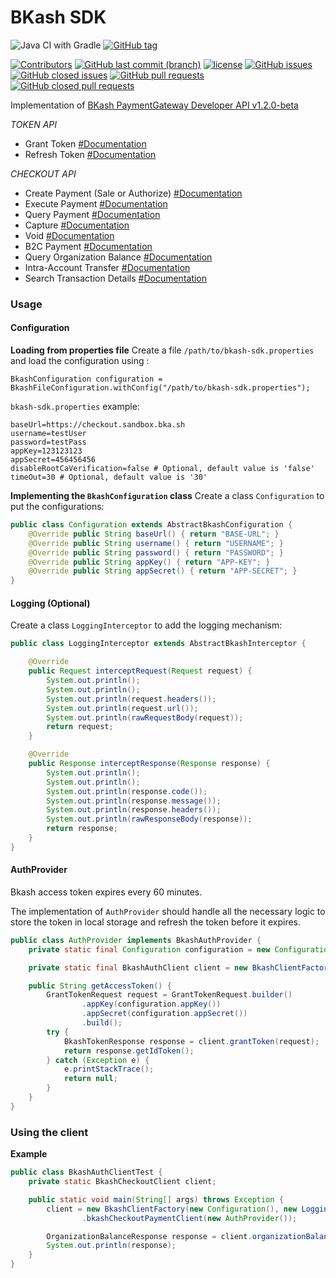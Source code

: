 # BKash SDK

![Java CI with Gradle](https://github.com/eendroroy/opensdk-bkash/workflows/Tests/badge.svg)
[![GitHub tag](https://img.shields.io/github/tag/eendroroy/opensdk-bkash.svg)](https://github.com/eendroroy/opensdk-bkash/tags)

[![Contributors](https://img.shields.io/github/contributors/eendroroy/opensdk-bkash.svg)](https://github.com/eendroroy/opensdk-bkash/graphs/contributors)
[![GitHub last commit (branch)](https://img.shields.io/github/last-commit/eendroroy/opensdk-bkash/master.svg)](https://github.com/eendroroy/opensdk-bkash)
[![license](https://img.shields.io/github/license/eendroroy/opensdk-bkash.svg)](https://github.com/eendroroy/opensdk-bkash/blob/master/LICENSE)
[![GitHub issues](https://img.shields.io/github/issues/eendroroy/opensdk-bkash.svg)](https://github.com/eendroroy/opensdk-bkash/issues)
[![GitHub closed issues](https://img.shields.io/github/issues-closed/eendroroy/opensdk-bkash.svg)](https://github.com/eendroroy/opensdk-bkash/issues?q=is%3Aissue+is%3Aclosed)
[![GitHub pull requests](https://img.shields.io/github/issues-pr/eendroroy/opensdk-bkash.svg)](https://github.com/eendroroy/opensdk-bkash/pulls)
[![GitHub closed pull requests](https://img.shields.io/github/issues-pr-closed/eendroroy/opensdk-bkash.svg)](https://github.com/eendroroy/opensdk-bkash/pulls?q=is%3Apr+is%3Aclosed)


Implementation of [BKash PaymentGateway Developer API v1.2.0-beta](https://developer.bka.sh/reference)

*TOKEN API*
- Grant Token [#Documentation](https://developer.bka.sh/reference/gettokenusingpost)
- Refresh Token [#Documentation](https://developer.bka.sh/reference/refreshtokenusingpost)

*CHECKOUT API*
- Create Payment (Sale or Authorize) [#Documentation](https://developer.bka.sh/reference/createpaymentusingpost)
- Execute Payment [#Documentation](https://developer.bka.sh/reference/executepaymentusingpost)
- Query Payment [#Documentation](https://developer.bka.sh/reference/querypaymentusingget)
- Capture [#Documentation](https://developer.bka.sh/reference/capturepaymentusingpost)
- Void [#Documentation](https://developer.bka.sh/reference/voidpaymentusingpost)
- B2C Payment [#Documentation](https://developer.bka.sh/reference/b2cpaymentusingpost)
- Query Organization Balance [#Documentation](https://developer.bka.sh/reference/queryorganizationbalanceusingget)
- Intra-Account Transfer [#Documentation](https://developer.bka.sh/reference/intraaccounttransferusingpost)
- Search Transaction Details [#Documentation](https://developer.bka.sh/reference/searchtransactionusingget)

### Usage

#### **Configuration**

**Loading from properties file**
Create a file `/path/to/bkash-sdk.properties` and load the configuration using :

```
BkashConfiguration configuration = BkashFileConfiguration.withConfig("/path/to/bkash-sdk.properties");
```

`bkash-sdk.properties` example:

```
baseUrl=https://checkout.sandbox.bka.sh
username=testUser
password=testPass
appKey=123123123
appSecret=456456456
disableRootCaVerification=false # Optional, default value is 'false'
timeOut=30 # Optional, default value is '30'
```


**Implementing the `BkashConfiguration` class**
Create a class `Configuration` to put the configurations:

```java
public class Configuration extends AbstractBkashConfiguration {
    @Override public String baseUrl() { return "BASE-URL"; }
    @Override public String username() { return "USERNAME"; }
    @Override public String password() { return "PASSWORD"; }
    @Override public String appKey() { return "APP-KEY"; }
    @Override public String appSecret() { return "APP-SECRET"; }
}
```

#### **Logging** (__Optional__)

Create a class `LoggingInterceptor` to add the logging mechanism:

```java
public class LoggingInterceptor extends AbstractBkashInterceptor {

    @Override
    public Request interceptRequest(Request request) {
        System.out.println();
        System.out.println();
        System.out.println(request.headers());
        System.out.println(request.url());
        System.out.println(rawRequestBody(request));
        return request;
    }

    @Override
    public Response interceptResponse(Response response) {
        System.out.println();
        System.out.println();
        System.out.println(response.code());
        System.out.println(response.message());
        System.out.println(response.headers());
        System.out.println(rawResponseBody(response));
        return response;
    }
}

```

#### **AuthProvider**

Bkash access token expires every 60 minutes.

The implementation of `AuthProvider` should handle all the necessary logic
to store the token in local storage and refresh the token before it expires.

```java
public class AuthProvider implements BkashAuthProvider {
    private static final Configuration configuration = new Configuration();

    private static final BkashAuthClient client = new BkashClientFactory(configuration).bkashAuthClient();

    public String getAccessToken() {
        GrantTokenRequest request = GrantTokenRequest.builder()
                .appKey(configuration.appKey())
                .appSecret(configuration.appSecret())
                .build();
        try {
            BkashTokenResponse response = client.grantToken(request);
            return response.getIdToken();
        } catch (Exception e) {
            e.printStackTrace();
            return null;
        }
    }
}
```

### Using the client

**Example**

```java
public class BkashAuthClientTest {
    private static BkashCheckoutClient client;

    public static void main(String[] args) throws Exception {
        client = new BkashClientFactory(new Configuration(), new LoggingInterceptor())
                .bkashCheckoutPaymentClient(new AuthProvider());

        OrganizationBalanceResponse response = client.organizationBalance();
        System.out.println(response);
    }
}
```
